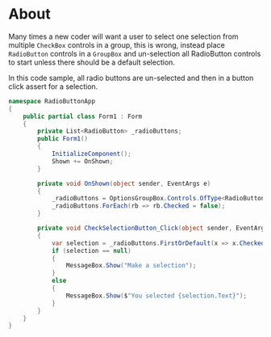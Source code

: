 ﻿# About

Many times a new coder will want a user to select one selection from multiple `CheckBox` controls in a group, this is wrong, instead place `RadioButton` controls in a `GroupBox` and un-selection all RadioButton controls to start unless there should be a default selection.

In this code sample, all radio buttons are un-selected and then in a button click assert for a selection.

```csharp
namespace RadioButtonApp
{
    public partial class Form1 : Form
    {
        private List<RadioButton> _radioButtons;
        public Form1()
        {
            InitializeComponent();
            Shown += OnShown;
        }

        private void OnShown(object sender, EventArgs e)
        {
            _radioButtons = OptionsGroupBox.Controls.OfType<RadioButton>().ToList();
            _radioButtons.ForEach(rb => rb.Checked = false);
        }

        private void CheckSelectionButton_Click(object sender, EventArgs e)
        {
            var selection = _radioButtons.FirstOrDefault(x => x.Checked);
            if (selection == null)
            {
                MessageBox.Show("Make a selection");
            }
            else
            {
                MessageBox.Show($"You selected {selection.Text}");
            }
        }
    }
}

```